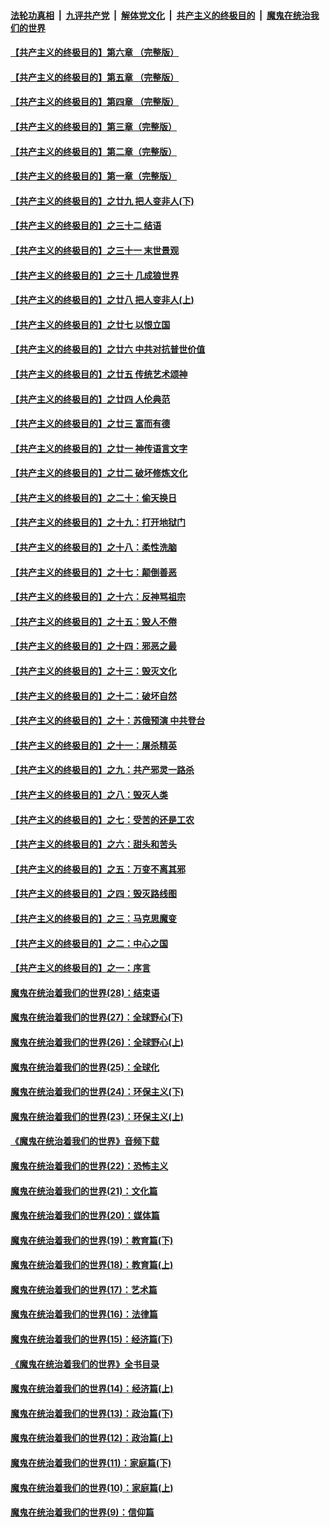 ####  [法轮功真相](../../../../basic/blob/master/README.md?t=04290801) &nbsp;|&nbsp; [九评共产党](../../../../9ping.md/blob/master/README.md?t=04290801) &nbsp;|&nbsp; [解体党文化](../../../../jtdwh.md/blob/master/README.md?t=04290801)  &nbsp;|&nbsp; [共产主义的终极目的](../../../../gczydzjmd.md/blob/master/README.md?t=04290801) &nbsp;|&nbsp; [魔鬼在统治我们的世界](../../../../mgztzwmdsj.md/blob/master/README.md?t=04290801) 

#### [【共产主义的终极目的】第六章 （完整版）](../pages/nsc422/n11428913.md?t=04290801) 

#### [【共产主义的终极目的】第五章 （完整版）](../pages/nsc422/n11428912.md?t=04290801) 

#### [【共产主义的终极目的】第四章 （完整版）](../pages/nsc422/n11428907.md?t=04290801) 

#### [【共产主义的终极目的】第三章（完整版）](../pages/nsc422/n11428848.md?t=04290801) 

#### [【共产主义的终极目的】第二章（完整版）](../pages/nsc422/n11428831.md?t=04290801) 

#### [【共产主义的终极目的】第一章（完整版）](../pages/nsc422/n11417651.md?t=04290801) 

#### [【共产主义的终极目的】之廿九 把人变非人(下)](../pages/nsc422/n11344140.md?t=04290801) 

#### [【共产主义的终极目的】之三十二 结语](../pages/nsc422/n11360535.md?t=04290801) 

#### [【共产主义的终极目的】之三十一 末世景观](../pages/nsc422/n11351129.md?t=04290801) 

#### [【共产主义的终极目的】之三十 几成狼世界](../pages/nsc422/n11348280.md?t=04290801) 

#### [【共产主义的终极目的】之廿八 把人变非人(上)](../pages/nsc422/n11340492.md?t=04290801) 

#### [【共产主义的终极目的】之廿七 以恨立国](../pages/nsc422/n11336944.md?t=04290801) 

#### [【共产主义的终极目的】之廿六 中共对抗普世价值](../pages/nsc422/n11324785.md?t=04290801) 

#### [【共产主义的终极目的】之廿五 传统艺术颂神](../pages/nsc422/n11296396.md?t=04290801) 

#### [【共产主义的终极目的】之廿四 人伦典范](../pages/nsc422/n11296397.md?t=04290801) 

#### [【共产主义的终极目的】之廿三 富而有德](../pages/nsc422/n11283598.md?t=04290801) 

#### [【共产主义的终极目的】之廿一 神传语言文字](../pages/nsc422/n11263265.md?t=04290801) 

#### [【共产主义的终极目的】之廿二 破坏修炼文化](../pages/nsc422/n11245728.md?t=04290801) 

#### [【共产主义的终极目的】之二十：偷天换日](../pages/nsc422/n11238846.md?t=04290801) 

#### [【共产主义的终极目的】之十九：打开地狱门](../pages/nsc422/n11206376.md?t=04290801) 

#### [【共产主义的终极目的】之十八：柔性洗脑](../pages/nsc422/n11199994.md?t=04290801) 

#### [【共产主义的终极目的】之十七：颠倒善恶](../pages/nsc422/n11179782.md?t=04290801) 

#### [【共产主义的终极目的】之十六：反神骂祖宗](../pages/nsc422/n11166798.md?t=04290801) 

#### [【共产主义的终极目的】之十五：毁人不倦](../pages/nsc422/n11166792.md?t=04290801) 

#### [【共产主义的终极目的】之十四：邪恶之最](../pages/nsc422/n11150249.md?t=04290801) 

#### [【共产主义的终极目的】之十三：毁灭文化](../pages/nsc422/n11135227.md?t=04290801) 

#### [【共产主义的终极目的】之十二：破坏自然](../pages/nsc422/n11135214.md?t=04290801) 

#### [【共产主义的终极目的】之十：苏俄预演 中共登台](../pages/nsc422/n11118424.md?t=04290801) 

#### [【共产主义的终极目的】之十一：屠杀精英](../pages/nsc422/n11118442.md?t=04290801) 

#### [【共产主义的终极目的】之九：共产邪灵一路杀](../pages/nsc422/n11114139.md?t=04290801) 

#### [【共产主义的终极目的】之八：毁灭人类](../pages/nsc422/n11108503.md?t=04290801) 

#### [【共产主义的终极目的】之七：受苦的还是工农](../pages/nsc422/n11101809.md?t=04290801) 

#### [【共产主义的终极目的】之六：甜头和苦头](../pages/nsc422/n11096971.md?t=04290801) 

#### [【共产主义的终极目的】之五：万变不离其邪](../pages/nsc422/n11091285.md?t=04290801) 

#### [【共产主义的终极目的】之四：毁灭路线图](../pages/nsc422/n11086284.md?t=04290801) 

#### [【共产主义的终极目的】之三：马克思魔变](../pages/nsc422/n11061941.md?t=04290801) 

#### [【共产主义的终极目的】之二：中心之国](../pages/nsc422/n11047728.md?t=04290801) 

#### [【共产主义的终极目的】之一：序言](../pages/nsc422/n11086077.md?t=04290801) 

#### [魔鬼在统治着我们的世界(28)：结束语](../pages/nsc422/n10936246.md?t=04290801) 

#### [魔鬼在统治着我们的世界(27)：全球野心(下)](../pages/nsc422/n10928319.md?t=04290801) 

#### [魔鬼在统治着我们的世界(26)：全球野心(上)](../pages/nsc422/n10900318.md?t=04290801) 

#### [魔鬼在统治着我们的世界(25)：全球化](../pages/nsc422/n10788205.md?t=04290801) 

#### [魔鬼在统治着我们的世界(24)：环保主义(下)](../pages/nsc422/n10695307.md?t=04290801) 

#### [魔鬼在统治着我们的世界(23)：环保主义(上)](../pages/nsc422/n10688613.md?t=04290801) 

#### [《魔鬼在统治着我们的世界》音频下载](../pages/nsc422/n10635553.md?t=04290801) 

#### [魔鬼在统治着我们的世界(22)：恐怖主义](../pages/nsc422/n10614727.md?t=04290801) 

#### [魔鬼在统治着我们的世界(21)：文化篇](../pages/nsc422/n10597706.md?t=04290801) 

#### [魔鬼在统治着我们的世界(20)：媒体篇](../pages/nsc422/n10586579.md?t=04290801) 

#### [魔鬼在统治着我们的世界(19)：教育篇(下)](../pages/nsc422/n10564808.md?t=04290801) 

#### [魔鬼在统治着我们的世界(18)：教育篇(上)](../pages/nsc422/n10526970.md?t=04290801) 

#### [魔鬼在统治着我们的世界(17)：艺术篇](../pages/nsc422/n10499093.md?t=04290801) 

#### [魔鬼在统治着我们的世界(16)：法律篇](../pages/nsc422/n10485969.md?t=04290801) 

#### [魔鬼在统治着我们的世界(15)：经济篇(下)](../pages/nsc422/n10469975.md?t=04290801) 

#### [《魔鬼在统治着我们的世界》全书目录](../pages/nsc422/n10464261.md?t=04290801) 

#### [魔鬼在统治着我们的世界(14)：经济篇(上)](../pages/nsc422/n10457370.md?t=04290801) 

#### [魔鬼在统治着我们的世界(13)：政治篇(下)](../pages/nsc422/n10448270.md?t=04290801) 

#### [魔鬼在统治着我们的世界(12)：政治篇(上)](../pages/nsc422/n10444576.md?t=04290801) 

#### [魔鬼在统治着我们的世界(11)：家庭篇(下)](../pages/nsc422/n10440961.md?t=04290801) 

#### [魔鬼在统治着我们的世界(10)：家庭篇(上)](../pages/nsc422/n10435448.md?t=04290801) 

#### [魔鬼在统治着我们的世界(9)：信仰篇](../pages/nsc422/n10432159.md?t=04290801) 

